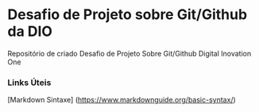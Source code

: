 # Desafio de Projeto sobre Git/Github da DIO
Repositório de criado Desafio de Projeto Sobre Git/Github Digital Inovation One

### Links Úteis
[Markdown Sintaxe] (https://www.markdownguide.org/basic-syntax/)
